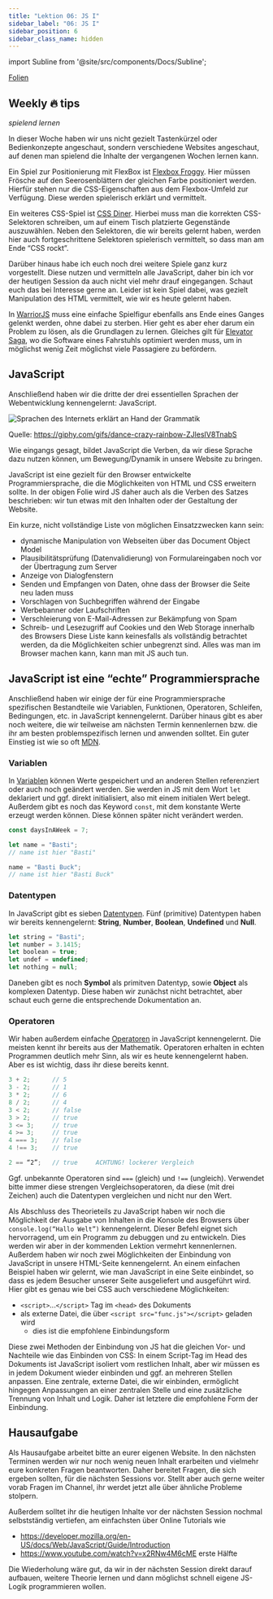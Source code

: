 ```yaml
---
title: "Lektion 06: JS I"
sidebar_label: "06: JS I"
sidebar_position: 6
sidebar_class_name: hidden
---
```


import Subline from '@site/src/components/Docs/Subline';

<Subline text="Wenn dies, dann das" />

[Folien](https://docs.google.com/presentation/d/1CS1gnl6RS-2Y5-K7RTI0qde6tK7UvRoESxMygHTqZ64)

## Weekly 🔥 tips

_spielend lernen_

In dieser Woche haben wir uns nicht gezielt Tastenkürzel oder Bedienkonzepte angeschaut, sondern verschiedene Websites angeschaut, auf denen man spielend die Inhalte der vergangenen Wochen lernen kann.

Ein Spiel zur Positionierung mit FlexBox ist [Flexbox Froggy](https://flexboxfroggy.com/#de). Hier müssen Frösche auf den Seerosenblättern der gleichen Farbe positioniert werden. Hierfür stehen nur die CSS-Eigenschaften aus dem Flexbox-Umfeld zur Verfügung. Diese werden spielerisch erklärt und vermittelt.

Ein weiteres CSS-Spiel ist [CSS Diner](http://flukeout.github.io/). Hierbei muss man die korrekten CSS-Selektoren schreiben, um auf einem Tisch platzierte Gegenstände auszuwählen. Neben den Selektoren, die wir bereits gelernt haben, werden hier auch fortgeschrittene Selektoren spielerisch vermittelt, so dass man am Ende “CSS rockt”.

Darüber hinaus habe ich euch noch drei weitere Spiele ganz kurz vorgestellt. Diese nutzen und vermitteln alle JavaScript, daher bin ich vor der heutigen Session da auch nicht viel mehr drauf eingegangen. Schaut euch das bei Interesse gerne an. Leider ist kein Spiel dabei, was gezielt Manipulation des HTML vermittelt, wie wir es heute gelernt haben.

In [WarriorJS](https://warriorjs.com/campaigns/wnLTRH_K6VP) muss eine einfache Spielfigur ebenfalls ans Ende eines Ganges gelenkt werden, ohne dabei zu sterben. Hier geht es aber eher darum ein Problem zu lösen, als die Grundlagen zu lernen. Gleiches gilt für [Elevator Saga](http://play.elevatorsaga.com/#challenge=1), wo die Software eines Fahrstuhls optimiert werden muss, um in möglichst wenig Zeit möglichst viele Passagiere zu befördern.

## JavaScript

Anschließend haben wir die dritte der drei essentiellen Sprachen der Webentwicklung kennengelernt: JavaScript.

![Sprachen des Internets erklärt an Hand der Grammatik](/img/lessons/06/languages-unicorn.png)

Quelle: https://giphy.com/gifs/dance-crazy-rainbow-ZJlesIV8TnabS

Wie eingangs gesagt, bildet JavaScript die Verben, da wir diese Sprache dazu nutzen können, um Bewegung/Dynamik in unsere Website zu bringen.

JavaScript ist eine gezielt für den Browser entwickelte Programmiersprache, die die Möglichkeiten von HTML und CSS erweitern sollte. In der obigen Folie wird JS daher auch als die Verben des Satzes beschrieben: wir tun etwas mit den Inhalten oder der Gestaltung der Website.

Ein kurze, nicht vollständige Liste von möglichen Einsatzzwecken kann sein:

- dynamische Manipulation von Webseiten über das Document Object Model
- Plausibilitätsprüfung (Datenvalidierung) von Formulareingaben noch vor der Übertragung zum Server
- Anzeige von Dialogfenstern
- Senden und Empfangen von Daten, ohne dass der Browser die Seite neu laden muss
- Vorschlagen von Suchbegriffen während der Eingabe
- Werbebanner oder Laufschriften
- Verschleierung von E-Mail-Adressen zur Bekämpfung von Spam
- Schreib- und Lesezugriff auf Cookies und den Web Storage innerhalb des Browsers
  Diese Liste kann keinesfalls als vollständig betrachtet werden, da die Möglichkeiten schier unbegrenzt sind. Alles was man im Browser machen kann, kann man mit JS auch tun.

## JavaScript ist eine “echte” Programmiersprache

Anschließend haben wir einige der für eine Programmiersprache spezifischen Bestandteile wie Variablen, Funktionen, Operatoren, Schleifen, Bedingungen, etc. in JavaScript kennengelernt. Darüber hinaus gibt es aber noch weitere, die wir teilweise am nächsten Termin kennenlernen bzw. die ihr am besten problemspezifisch lernen und anwenden solltet. Ein guter Einstieg ist wie so oft [MDN](https://developer.mozilla.org/en-US/docs/Web/JavaScript/Guide/Introduction).

### Variablen

In [Variablen](https://developer.mozilla.org/de/docs/Web/JavaScript/Reference/Statements/var) können Werte gespeichert und an anderen Stellen referenziert oder auch noch geändert werden. Sie werden in JS mit dem Wort `let` deklariert und ggf. direkt initialisiert, also mit einem initialen Wert belegt. Außerdem gibt es noch das Keyword `const`, mit dem konstante Werte erzeugt werden können. Diese können später nicht verändert werden.

```js
const daysInAWeek = 7;

let name = "Basti";
// name ist hier "Basti"

name = "Basti Buck";
// name ist hier "Basti Buck"
```

### Datentypen

In JavaScript gibt es sieben [Datentypen](https://developer.mozilla.org/de/docs/Web/JavaScript/Datenstrukturen). Fünf (primitive) Datentypen haben wir bereits kennengelernt: **String**, **Number**, **Boolean**, **Undefined** und **Null**.

```js
let string = "Basti";
let number = 3.1415;
let boolean = true;
let undef = undefined;
let nothing = null;
```

Daneben gibt es noch **Symbol** als primitven Datentyp, sowie **Object** als komplexen Datentyp. Diese haben wir zunächst nicht betrachtet, aber schaut euch gerne die entsprechende Dokumentation an.

### Operatoren

Wir haben außerdem einfache [Operatoren](https://developer.mozilla.org/en-US/docs/Web/JavaScript/Reference/Operators) in JavaScript kennengelernt. Die meisten kennt ihr bereits aus der Mathematik. Operatoren erhalten in echten Programmen deutlich mehr Sinn, als wir es heute kennengelernt haben. Aber es ist wichtig, dass ihr diese bereits kennt.

```js
3 + 2;		// 5
3 - 2;		// 1
3 * 2;		// 6
8 / 2;		// 4
3 < 2;		// false
3 > 2;		// true
3 <= 3;	    // true
4 >= 3;	    // true
4 === 3;	// false
4 !== 3;	// true

2 == “2”;	// true		ACHTUNG! lockerer Vergleich
```

Ggf. unbekannte Operatoren sind `===` (gleich) und `!==` (ungleich). Verwendet bitte immer diese strengen Vergleichsoperatoren, da diese (mit drei Zeichen) auch die Datentypen vergleichen und nicht nur den Wert.

Als Abschluss des Theorieteils zu JavaScript haben wir noch die Möglichkeit der Ausgabe von Inhalten in die Konsole des Browsers über `console.log(“Hallo Welt”)` kennengelernt. Dieser Befehl eignet sich hervorragend, um ein Programm zu debuggen und zu entwickeln. Dies werden wir aber in der kommenden Lektion vermehrt kennenlernen.
Außerdem haben wir noch zwei Möglichkeiten der Einbindung von JavaScript in unsere HTML-Seite kennengelernt. An einem einfachen Beispiel haben wir gelernt, wie man JavaScript in eine Seite einbindet, so dass es jedem Besucher unserer Seite ausgeliefert und ausgeführt wird. Hier gibt es genau wie bei CSS auch verschiedene Möglichkeiten:

- `<script>`...`</script>` Tag im `<head>` des Dokuments
- als externe Datei, die über `<script src="func.js"></script>` geladen wird
  - dies ist die empfohlene Einbindungsform

Diese zwei Methoden der Einbindung von JS hat die gleichen Vor- und Nachteile wie das Einbinden von CSS: In einem Script-Tag im Head des Dokuments ist JavaScript isoliert vom restlichen Inhalt, aber wir müssen es in jedem Dokument wieder einbinden und ggf. an mehreren Stellen anpassen. Eine zentrale, externe Datei, die wir einbinden, ermöglicht hingegen Anpassungen an einer zentralen Stelle und eine zusätzliche Trennung von Inhalt und Logik. Daher ist letztere die empfohlene Form der Einbindung.

## Hausaufgabe

Als Hausaufgabe arbeitet bitte an eurer eigenen Website. In den nächsten Terminen werden wir nur noch wenig neuen Inhalt erarbeiten und vielmehr eure konkreten Fragen beantworten. Daher bereitet Fragen, die sich ergeben sollten, für die nächsten Sessions vor. Stellt aber auch gerne weiter vorab Fragen im Channel, ihr werdet jetzt alle über ähnliche Probleme stolpern.

Außerdem solltet ihr die heutigen Inhalte vor der nächsten Session nochmal selbstständig vertiefen, am einfachsten über Online Tutorials wie

- https://developer.mozilla.org/en-US/docs/Web/JavaScript/Guide/Introduction
- https://www.youtube.com/watch?v=x2RNw4M6cME erste Hälfte

Die Wiederholung wäre gut, da wir in der nächsten Session direkt darauf aufbauen, weitere Theorie lernen und dann möglichst schnell eigene JS-Logik programmieren wollen.
